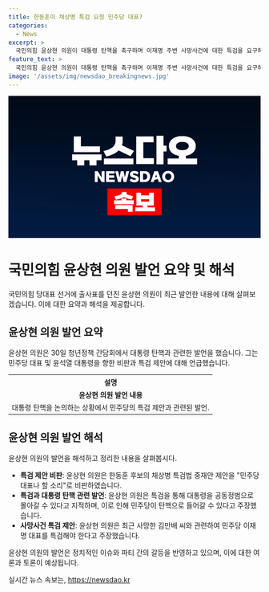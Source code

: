 ```yaml
---
title: 한동훈이 채상병 특검 요청 민주당 대표?
categories:
  - News
excerpt: >
  국민의힘 윤상현 의원이 대통령 탄핵을 촉구하며 이재명 주변 사망사건에 대한 특검을 요구하고, 민주당의 이재명 대표를 비판했다. 또한, 채상병특검법에 대한 한동훈 후보의 제안을 비난하며 대통령을 몰아갈 것이라고 지적했다. 또한 현재 야당은 정부를 지키기 위해 참여해야 한다고 강조했다. 이에 대한 반응과 함께 윤 후보의 주장에 대한 논란이 예상된다.
feature_text: >
  국민의힘 윤상현 의원이 대통령 탄핵을 촉구하며 이재명 주변 사망사건에 대한 특검을 요구하고, 민주당의 이재명 대표를 비판했다. 또한, 채상병특검법에 대한 한동훈 후보의 제안을 비난하며 대통령을 몰아갈 것이라고 지적했다. 또한 현재 야당은 정부를 지키기 위해 참여해야 한다고 강조했다. 이에 대한 반응과 함께 윤 후보의 주장에 대한 논란이 예상된다.
image: '/assets/img/newsdao_breakingnews.jpg'
---
```


<p><img src="/assets/img/newsdao_breakingnews.jpg" alt="ranknews 속보" /></p>

<h1>국민의힘 윤상현 의원 발언 요약 및 해석</h1>

<p data-ke-size="size16">국민의힘 당대표 선거에 출사표를 던진 윤상현 의원이 최근 발언한 내용에 대해 살펴보겠습니다. 이에 대한 요약과 해석을 제공합니다.</p>

<h2 data-ke-size="size26">윤상현 의원 발언 요약</h2>

<p data-ke-size="size16">윤상현 의원은 30일 청년정책 간담회에서 대통령 탄핵과 관련한 발언을 했습니다. 그는 민주당 대표 및 윤석열 대통령을 향한 비판과 특검 제안에 대해 언급했습니다.</p>

<table>
  <tr>
    <th><b>설명</b></th>
  </tr>
  <tr>
    <td style="text-align: center; height: 17px;"><b>윤상현 의원 발언 내용</b></td>
  </tr>
  <tr>
    <td style="text-align: center; height: 17px;">대통령 탄핵을 논의하는 상황에서 민주당의 특검 제안과 관련된 발언.</td>
  </tr>
</table>

<h2 data-ke-size="size26">윤상현 의원 발언 해석</h2>

<p data-ke-size="size16">윤상현 의원의 발언을 해석하고 정리한 내용을 살펴봅시다.</p>

<ul>
  <li><b>특검 제안 비판</b>: 윤상현 의원은 한동훈 후보의 채상병 특검법 중재안 제안을 "민주당 대표나 할 소리"로 비판하였습니다.</li>
  <li><b>특검과 대통령 탄핵 관련 발언</b>: 윤상현 의원은 특검을 통해 대통령을 공동정범으로 몰아갈 수 있다고 지적하며, 이로 인해 민주당이 탄핵으로 들어갈 수 있다고 주장했습니다.</li>
  <li><b>사망사건 특검 제안</b>: 윤상현 의원은 최근 사망한 김만배 씨와 관련하여 민주당 이재명 대표를 특검해야 한다고 주장했습니다.</li>
</ul>

<p data-ke-size="size16">윤상현 의원의 발언은 정치적인 이슈와 파티 간의 갈등을 반영하고 있으며, 이에 대한 여론과 토론이 예상됩니다.</p>
실시간 뉴스 속보는, <a href="https://newsdao.kr" rel="dofollow">https://newsdao.kr</a>


